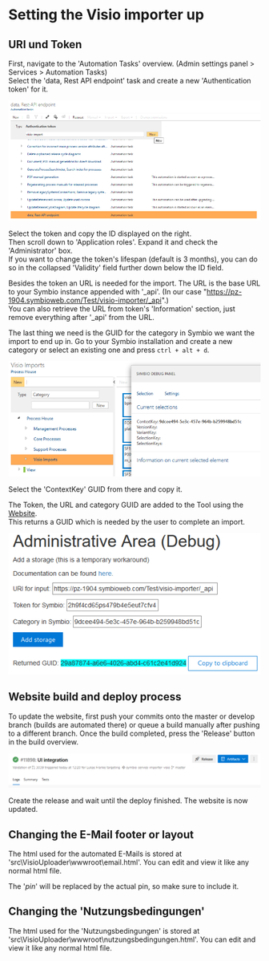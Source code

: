 # Setting the Visio importer up

## URI und Token

First, navigate to the 'Automation Tasks' overview. (Admin settings panel > Services > Automation Tasks)  
Select the 'data, Rest API endpoint' task and create a new 'Authentication token' for it.

![automation](media/createAutomation.png)

Select the token and copy the ID displayed on the right.  
Then scroll down to 'Application roles'. Expand it and check the 'Administrator' box.  
If you want to change the token's lifespan (default is 3 months), you can do so in the collapsed 'Validity' field further down below the ID field.

Besides the token an URL is needed for the import. The URL is the base URL to your Symbio instance appended with '_api'. (In our case "https://pz-1904.symbioweb.com/Test/visio-importer/_api".)  
You can also retrieve the URL from token's 'Information' section, just remove everything after '_api' from the URL.

The last thing we need is the GUID for the category in Symbio we want the import to end up in.
Go to your Symbio installation and create a new category or select an existing one and press `ctrl + alt + d`.

![categoryGUID](media/categoryGUID.png)

Select the 'ContextKey' GUID from there and copy it.

The Token, the URL and category GUID are added to the Tool using the [Website](https://visio.symbioweb.com/home).  
This returns a GUID which is needed by the user to complete an import.

![guidGeneration](media/guidGeneration.png)

## Website build and deploy process

To update the website, first push your commits onto the master or develop branch (builds are automated there) or queue a build manually after pushing to a different branch.
Once the build completed, press the 'Release' button in the build overview.

![releaseButton](media/releaseButton.png)

Create the release and wait until the deploy finished. The website is now updated.

## Changing the E-Mail footer or layout

The html used for the automated E-Mails is stored at 'src\VisioUploader\wwwroot\email.html'. You can edit and view it like any normal html file.

The '$pin$' will be replaced by the actual pin, so make sure to include it.

## Changing the 'Nutzungsbedingungen'

The html used for the 'Nutzungsbedingungen' is stored at 'src\VisioUploader\wwwroot\nutzungsbedingungen.html'. You can edit and view it like any normal html file.
